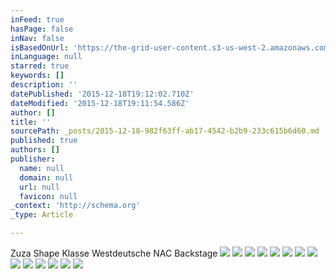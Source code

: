 ```yaml
---
inFeed: true
hasPage: false
inNav: false
isBasedOnUrl: 'https://the-grid-user-content.s3-us-west-2.amazonaws.com/4530071c-a259-4e48-8804-36cb1240a403.jpg'
inLanguage: null
starred: true
keywords: []
description: ''
datePublished: '2015-12-18T19:12:02.710Z'
dateModified: '2015-12-18T19:11:54.586Z'
author: []
title: ''
sourcePath: _posts/2015-12-18-982f63ff-ab17-4542-b2b9-233c615b6d60.md
published: true
authors: []
publisher:
  name: null
  domain: null
  url: null
  favicon: null
_context: 'http://schema.org'
_type: Article

---
```

Zuza Shape Klasse Westdeutsche NAC Backstage
![](https://the-grid-user-content.s3-us-west-2.amazonaws.com/4530071c-a259-4e48-8804-36cb1240a403.jpg)
![](https://the-grid-user-content.s3-us-west-2.amazonaws.com/928d8ab8-1cd8-464d-bfaa-8e2df9f72885.jpg)
![](https://the-grid-user-content.s3-us-west-2.amazonaws.com/109ee09e-907f-489b-bf68-7c9f04257793.jpg)
![](https://the-grid-user-content.s3-us-west-2.amazonaws.com/ff7d5845-201e-4ade-a317-27113dba627e.jpg)
![](https://the-grid-user-content.s3-us-west-2.amazonaws.com/ccbc3c4f-463b-4074-a54c-11455fc9a31b.jpg)
![](https://the-grid-user-content.s3-us-west-2.amazonaws.com/aa5de23f-8d3b-4d31-a166-5eb361501e42.jpg)
![](https://the-grid-user-content.s3-us-west-2.amazonaws.com/fb8e307f-b093-460e-aa18-e3517c22c042.jpg)
![](https://the-grid-user-content.s3-us-west-2.amazonaws.com/3f94def9-17e2-4654-834a-5702f5da098a.jpg)
![](https://the-grid-user-content.s3-us-west-2.amazonaws.com/d671172c-6d2b-42ac-8b7d-374c3251c769.jpg)
![](https://the-grid-user-content.s3-us-west-2.amazonaws.com/40903bee-17ac-4b22-b937-a44551010290.jpg)
![](https://the-grid-user-content.s3-us-west-2.amazonaws.com/2e505c81-4829-4ccd-9938-eb79a3818f23.jpg)
![](https://the-grid-user-content.s3-us-west-2.amazonaws.com/874af0df-fd9f-4e9e-8939-404087861cd1.jpg)
![](https://the-grid-user-content.s3-us-west-2.amazonaws.com/21255fee-98ba-44e3-bad6-d6c091c6df93.jpg)
![](https://the-grid-user-content.s3-us-west-2.amazonaws.com/346be145-85ce-4744-bb4a-1566c19834db.jpg)